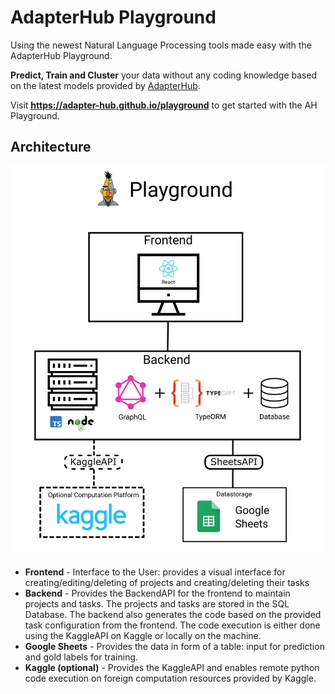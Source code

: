 # AdapterHub Playground

Using the newest Natural Language Processing tools made easy with the AdapterHub Playground.  

**Predict, Train and Cluster** your data without any coding knowledge based on the latest models provided by [AdapterHub](https://adapterhub.ml/).

Visit **https://adapter-hub.github.io/playground** to get started with the AH Playground.

## Architecture

![](architecture_latex.svg)

* **Frontend** - Interface to the User: provides a visual interface for creating/editing/deleting of projects and creating/deleting their tasks
* **Backend** - Provides the BackendAPI for the frontend to maintain projects and tasks. The projects and tasks are stored in the SQL Database. The backend also generates the code based on the provided task configuration from the frontend. The code execution is either done using the KaggleAPI on Kaggle or locally on the machine.
* **Google Sheets** - Provides the data in form of a table: input for prediction and gold labels for training.
* **Kaggle (optional)** - Provides the KaggleAPI and enables remote python code execution on foreign computation resources provided by Kaggle.